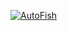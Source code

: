 <a href="https://github.com/MystixServices/Virtual-Fisher-Auto-Fish"><img src="https://i.imgur.com/DWdHPZ4.png" title="Fisherman" alt="AutoFish"></a>
